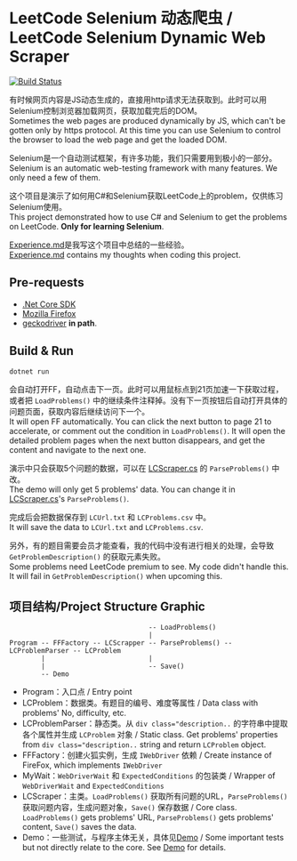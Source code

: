 # LeetCode Selenium 动态爬虫 / LeetCode Selenium Dynamic Web Scraper

[![Build Status](https://travis-ci.com/imba-tjd/Selenium-Web-Scraper.svg?branch=master)](https://travis-ci.com/imba-tjd/Selenium-Web-Scraper)

有时候网页内容是JS动态生成的，直接用http请求无法获取到。此时可以用Selenium控制浏览器加载网页，获取加载完后的DOM。\
Sometimes the web pages are produced dynamically by JS, which can't be gotten only by https protocol. At this time you can use Selenium to control the browser to load the web page and get the loaded DOM.

Selenium是一个自动测试框架，有许多功能，我们只需要用到极小的一部分。\
Selenium is an automatic web-testing framework with many features. We only need a few of them.

这个项目是演示了如何用C#和Selenium获取LeetCode上的problem，仅供练习Selenium使用。\
This project demonstrated how to use C# and Selenium to get the problems on LeetCode. **Only for learning Selenium**.

[Experience.md](./Experience.md)是我写这个项目中总结的一些经验。\
[Experience.md](./Experience.md) contains my thoughts when coding this project.

## Pre-requests

* [.Net Core SDK](https://dot.net)
* [Mozilla Firefox](https://www.firefox.com/)
* [geckodriver](https://github.com/mozilla/geckodriver/releases) **in path**.

## Build & Run

```bash
dotnet run
```

会自动打开FF，自动点击下一页。此时可以用鼠标点到21页加速一下获取过程，或者把 `LoadProblems()` 中的继续条件注释掉。没有下一页按钮后自动打开具体的问题页面，获取内容后继续访问下一个。\
It will open FF automatically. You can click the next button to page 21 to accelerate, or comment out the condition in `LoadProblems()`. It will open the detailed problem pages when the next button disappears, and get the content and navigate to the next one.

演示中只会获取5个问题的数据，可以在 [LCScraper.cs](LCScraper.cs) 的 `ParseProblems()` 中改。\
The demo will only get 5 problems' data. You can change it in [LCScraper.cs](LCScraper.cs)'s `ParseProblems()`.

完成后会把数据保存到 `LCUrl.txt` 和 `LCProblems.csv` 中。\
It will save the data to `LCUrl.txt` and `LCProblems.csv`.

另外，有的题目需要会员才能查看，我的代码中没有进行相关的处理，会导致 `GetProblemDescription()` 的获取元素失败。\
Some problems need LeetCode premium to see. My code didn't handle this. It will fail in `GetProblemDescription()` when upcoming this.

## 项目结构/Project Structure Graphic

```graph
                                   -- LoadProblems()
                                   |
Program -- FFFactory -- LCScrapper -- ParseProblems() -- LCProblemParser -- LCProblem
        |                          |
        |                          -- Save()
        -- Demo
```

* Program：入口点 / Entry point
* LCProblem：数据类。有题目的编号、难度等属性 / Data class with problems' No, difficulty, etc.
* LCProblemParser：静态类。从 `div class="description..` 的字符串中提取各个属性并生成 `LCProblem` 对象 / Static class. Get problems' properties from `div class="description..` string and return `LCProblem` object.
* FFFactory：创建火狐实例，生成 `IWebDriver` 依赖 / Create instance of FireFox, which implements `IWebDriver`
* MyWait：`WebDriverWait` 和 `ExpectedConditions` 的包装类 / Wrapper of `WebDriverWait` and `ExpectedConditions`
* LCScraper：主类。`LoadProblems()` 获取所有问题的URL，`ParseProblems()` 获取问题内容，生成问题对象，`Save()` 保存数据 / Core class. `LoadProblems()` gets problems' URL, `ParseProblems()` gets problems' content, `Save()` saves the data.
* Demo：一些测试，与程序主体无关，具体见[Demo](./Demo) / Some important tests but not directly relate to the core. See [Demo](./Demo) for details.
